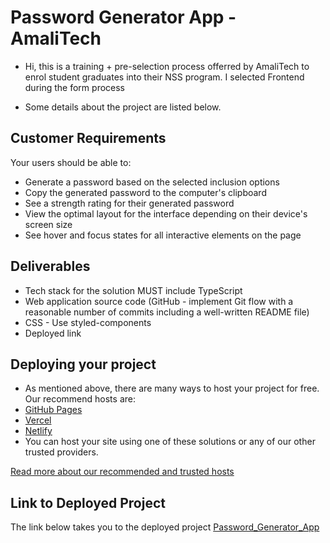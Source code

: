 # Password Generator App - AmaliTech

* Hi, this is a training + pre-selection process offerred by AmaliTech to enrol student graduates into their NSS program. I selected Frontend during the form process

* Some details about the project are listed below.

## Customer Requirements
Your users should be able to:
- Generate a password based on the selected inclusion options
- Copy the generated password to the computer's clipboard
- See a strength rating for their generated password
- View the optimal layout for the interface depending on their device's screen size
- See hover and focus states for all interactive elements on the page

## Deliverables
- Tech stack for the solution MUST include TypeScript
- Web application source code (GitHub - implement Git flow with a reasonable number of
commits including a well-written README file)
- CSS - Use styled-components
- Deployed link

## Deploying your project
- As mentioned above, there are many ways to host your project for free. Our recommend
hosts are:
- [GitHub Pages](https://pages.github.com/ )
- [Vercel](https://vercel.com/ )
- [Netlify](https://www.netlify.com/ )
- You can host your site using one of these solutions or any of our other trusted providers.

[Read more about our recommended and trusted hosts](https://medium.com/frontend-mentor/frontend-mentor-trusted-hosting-providers-bf000dfebe)

## Link to Deployed Project
The link below takes you to the deployed project
[Password_Generator_App](https://password-generator-9dbs.onrender.com)